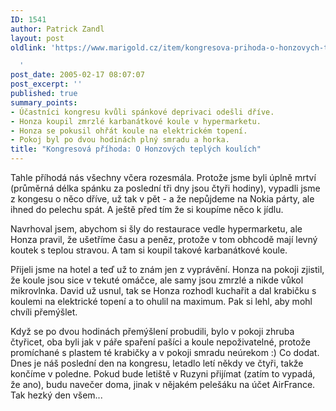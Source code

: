 ```yaml
---
ID: 1541
author: Patrick Zandl
layout: post
oldlink: 'https://www.marigold.cz/item/kongresova-prihoda-o-honzovych-teplych-koulich

  '
post_date: 2005-02-17 08:07:07
post_excerpt: ''
published: true
summary_points:
- Účastníci kongresu kvůli spánkové deprivaci odešli dříve.
- Honza koupil zmrzlé karbanátkové koule v hypermarketu.
- Honza se pokusil ohřát koule na elektrickém topení.
- Pokoj byl po dvou hodinách plný smradu a horka.
title: "Kongresová příhoda: O Honzových teplých koulích"
---
```


<p>Tahle příhodá nás všechny včera rozesmála. Protože jsme byli úplně mrtví (průměrná délka spánku za poslední tři dny jsou čtyři hodiny), vypadli jsme z kongesu o něco dříve, už tak v pět - a že nepůjdeme na Nokia párty, ale ihned do pelechu spát. A ještě před tím že si koupíme něco k jídlu.</p>

<p>Navrhoval jsem, abychom si šly do restaurace vedle hypermarketu, ale Honza pravil, že ušetříme času a peněz, protože v tom obhcodě mají levný koutek s teplou stravou. A tam si koupil takové karbanátkové koule.</p>

<p>Přijeli jsme na hotel a teď už to znám jen z vyprávění. Honza na pokoji zjistil, že koule jsou sice v tekuté omáčce, ale samy jsou zmrzlé a nikde vůkol mikrovlnka. David už usnul, tak se Honza rozhodl kuchařit a dal krabičku s koulemi na elektrické topení a to ohulil na maximum. Pak si lehl, aby mohl chvíli přemýšlet.</p>

<p>Když se po dvou hodinách přemýšlení probudili, bylo v pokoji zhruba čtyřicet, oba byli jak v páře spaření pašíci a koule nepoživatelné, protože promíchané s plastem té krabičky a v pokoji smradu neúrekom :) 
Co dodat. Dnes je náš poslední den na kongresu, letadlo letí někdy ve čtyři, takže končíme v poledne. Pokud bude letiště v Ruzyni přijímat (zatím  to vypadá, že ano), budu navečer doma, jinak v nějakém pelešáku na účet AirFrance. Tak hezký den všem...
</p>